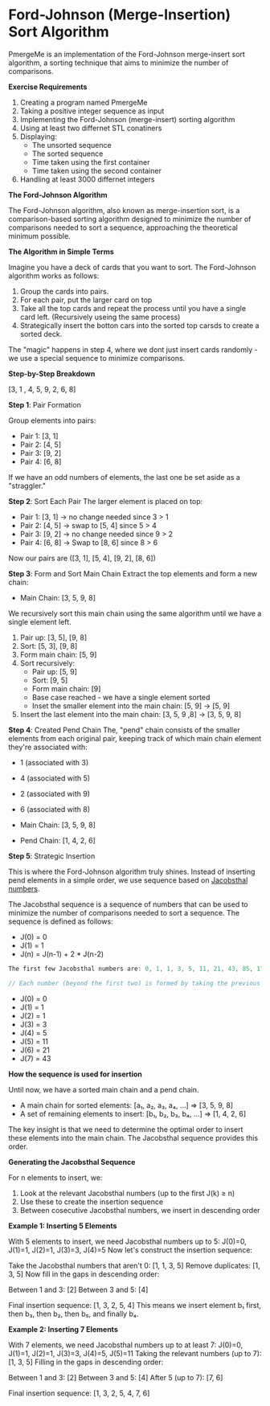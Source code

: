 # Ford-Johnson (Merge-Insertion) Sort Algorithm

PmergeMe is an implementation of the Ford-Johnson merge-insert sort algorithm, a sorting technique that aims to minimize the number of comparisons.


**Exercise Requirements**

1. Creating a program named PmergeMe
2. Taking a positive integer sequence as input
3. Implementing the Ford-Johnson (merge-insert) sorting algorithm
4. Using at least two differnet STL conatiners
5. Displaying:
    - The unsorted sequence
    - The sorted sequence
    - Time taken using the first container
    - Time taken using the second container
6. Handling at least 3000 differnet integers

**The Ford-Johnson Algorithm**

The Ford-Johnson algorithm, also known as merge-insertion sort, is a comparison-based sorting algorithm designed to minimize the number of comparisons needed to sort a sequence, approaching the theoretical minimum possible.

**The Algorithm in Simple Terms**

Imagine you have a deck of cards that you want to sort. The Ford-Johnson algorithm works as follows:

1. Group the cards into pairs.
2. For each pair, put the larger card on top
3. Take all the top cards and repeat the process until you have a single card left. (Recursively useing the same process)
4. Strategically insert the botton cars into the sorted top carsds to create a sorted deck.

The "magic" happens in step 4, where we dont just insert cards randomly - we use a special sequence to minimize comparisons.

**Step-by-Step Breakdown**

[3, 1 , 4, 5, 9, 2, 6, 8]

**Step 1**: Pair Formation

Group elements into pairs:
    
- Pair 1: [3, 1]
- Pair 2: [4, 5]
- Pair 3: [9, 2]
- Pair 4: [6, 8]

If we have an odd numbers of elements, the last one be set aside as a "straggler."

**Step 2**: Sort Each Pair
The larger element is placed on top:

- Pair 1: [3, 1] -> no change needed since 3 > 1
- Pair 2: [4, 5] -> swap to [5, 4] since 5 > 4
- Pair 3: [9, 2] -> no change needed since 9 > 2
- Pair 4: [6, 8] -> Swap to [8, 6] since 8 > 6

Now our pairs are ([3, 1], [5, 4], [9, 2], [8, 6])

**Step 3**: Form and Sort Main Chain
Extract the top elements and form a new chain:

- Main Chain: [3, 5, 9, 8]

We recursively sort this main chain using the same algorithm until we have a single element left.

1. Pair up: [3, 5], [9, 8]
2. Sort: [5, 3], [9, 8]
3. Form main chain: [5, 9]
4. Sort recursively:
    - Pair up: [5, 9]
    - Sort: [9, 5]
    - Form main   chain: [9]
    - Base case reached - we have a single element sorted
    - Inset the smaller element into the main chain: [5, 9] -> [5, 9]
5. Insert the last element into the main chain: [3, 5, 9 ,8] -> [3, 5, 9, 8]

**Step 4**: Created Pend Chain
The, "pend" chain consists of the smaller elements from each original pair, keeping track of which main chain element they're associated with:

- 1 (associated with 3)
- 4 (associated with 5)
- 2 (associated with 9)
- 6 (associated with 8)

- Main Chain: [3, 5, 9, 8]
- Pend Chain: [1, 4, 2, 6]


**Step 5**: Strategic Insertion

This is where the Ford-Johnson algorithm truly shines. Instead of inserting pend elements in a simple order, we use sequence based on [Jacobsthal numbers](https://en.wikipedia.org/wiki/Jacobsthal_number).

The Jacobsthal sequence is a sequence of numbers that can be used to minimize the number of comparisons needed to sort a sequence. The sequence is defined as follows:

- J(0) = 0
- J(1) = 1
- J(n) = J(n-1) + 2 * J(n-2)

```cpp
The first few Jacobsthal numbers are: 0, 1, 1, 3, 5, 11, 21, 43, 85, 171, 341, 683, 1365, 2731, 5461, 10923, 21845, 43691, 87381, 174763, 349525, 699051, 1398101, 2796203, 5592405, 11184811, 22369621, 44739243, 89478485,

// Each number (beyond the first two) is formed by taking the previous number and adding twice the number before that.
```
- J(0) = 0
- J(1) = 1
- J(2) = 1
- J(3) = 3
- J(4) = 5
- J(5) = 11
- J(6) = 21
- J(7) = 43

**How the sequence is used for insertion**

Until now, we have a sorted main chain and a pend chain.

- A main chain for sorted elements: [a₁, a₂, a₃, a₄, ...] => [3, 5, 9, 8] 
- A set of remaining elements to insert: [b₁, b₂, b₃, b₄, ...] => [1, 4, 2, 6]

The key insight is that we need to determine the optimal order to insert these elements into the main chain. The Jacobsthal sequence provides this order.

**Generating the Jacobsthal Sequence**

For n elements to insert, we:

1. Look at the relevant Jacobsthal numbers (up to the first J(k) ≥ n)
2. Use these to create the insertion sequence
3. Between cosecutive Jacobsthal numbers, we insert in descending order

**Example 1: Inserting 5 Elements**

With 5 elements to insert, we need Jacobsthal numbers up to 5:
J(0)=0, J(1)=1, J(2)=1, J(3)=3, J(4)=5
Now let's construct the insertion sequence:

Take the Jacobsthal numbers that aren't 0: [1, 1, 3, 5]
Remove duplicates: [1, 3, 5]
Now fill in the gaps in descending order:

Between 1 and 3: [2]
Between 3 and 5: [4]

Final insertion sequence: [1, 3, 2, 5, 4]
This means we insert element b₁ first, then b₃, then b₂, then b₅, and finally b₄.

**Example 2: Inserting 7 Elements**

With 7 elements, we need Jacobsthal numbers up to at least 7:
J(0)=0, J(1)=1, J(2)=1, J(3)=3, J(4)=5, J(5)=11
Taking the relevant numbers (up to 7): [1, 3, 5]
Filling in the gaps in descending order:

Between 1 and 3: [2]
Between 3 and 5: [4]
After 5 (up to 7): [7, 6]

Final insertion sequence: [1, 3, 2, 5, 4, 7, 6]
